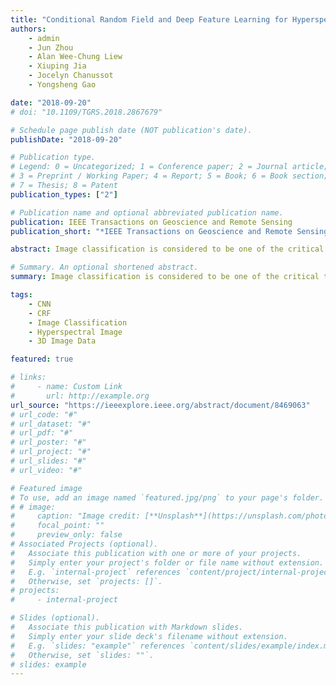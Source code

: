 ```yaml
---
title: "Conditional Random Field and Deep Feature Learning for Hyperspectral Image Classification"
authors:
    - admin
    - Jun Zhou
    - Alan Wee-Chung Liew
    - Xiuping Jia
    - Jocelyn Chanussot
    - Yongsheng Gao

date: "2018-09-20"
# doi: "10.1109/TGRS.2018.2867679"

# Schedule page publish date (NOT publication's date).
publishDate: "2018-09-20"

# Publication type.
# Legend: 0 = Uncategorized; 1 = Conference paper; 2 = Journal article;
# 3 = Preprint / Working Paper; 4 = Report; 5 = Book; 6 = Book section;
# 7 = Thesis; 8 = Patent
publication_types: ["2"]

# Publication name and optional abbreviated publication name.
publication: IEEE Transactions on Geoscience and Remote Sensing
publication_short: "*IEEE Transactions on Geoscience and Remote Sensing*"

abstract: Image classification is considered to be one of the critical tasks in hyperspectral remote sensing image processing. Recently, a convolutional neural network (CNN) has established itself as a powerful model in classification by demonstrating excellent performances. The use of a graphical model such as a conditional random field (CRF) contributes further in capturing contextual information and thus improving the classification performance. In this paper, we propose a method to classify hyperspectral images by considering both spectral and spatial information via a combined framework consisting of CNN and CRF. We use multiple spectral band groups to learn deep features using CNN, and then formulate deep CRF with CNN-based unary and pairwise potential functions to effectively extract the semantic correlations between patches consisting of 3-D data cubes. Furthermore, we introduce a deep deconvolution network that improves the final classification performance. We also introduced a new data set and experimented our proposed method on it along with several widely adopted benchmark data sets to evaluate the effectiveness of our method. By comparing our results with those from several state-of-the-art models, we show the promising potential of our method.

# Summary. An optional shortened abstract.
summary: Image classification is considered to be one of the critical tasks in hyperspectral remote sensing image processing. Recently, a convolutional neural network (CNN) has established itself as a powerful model in classification by demonstrating excellent performances. The use of a graphical model such as a conditional random field (CRF) contributes further in capturing contextual information and thus improving the classification performance. In this paper, we propose a method to classify hyperspectral images by considering both spectral and spatial information via a combined framework consisting of CNN and CRF. We use multiple spectral band groups to learn deep features using CNN, and then formulate deep CRF with CNN-based unary and pairwise potential functions to effectively extract the semantic correlations between patches consisting of 3-D data cubes. Furthermore, we introduce a deep deconvolution network that improves the final classification performance. We also introduced a new data set and experimented our proposed method on it along with several widely adopted benchmark data sets to evaluate the effectiveness of our method. By comparing our results with those from several state-of-the-art models, we show the promising potential of our method.

tags:
    - CNN
    - CRF
    - Image Classification
    - Hyperspectral Image
    - 3D Image Data

featured: true

# links:
#     - name: Custom Link
#       url: http://example.org
url_source: "https://ieeexplore.ieee.org/abstract/document/8469063"
# url_code: "#"
# url_dataset: "#"
# url_pdf: "#"
# url_poster: "#"
# url_project: "#"
# url_slides: "#"
# url_video: "#"

# Featured image
# To use, add an image named `featured.jpg/png` to your page's folder.
# # image:
#     caption: "Image credit: [**Unsplash**](https://unsplash.com/photos/pLCdAaMFLTE)"
#     focal_point: ""
#     preview_only: false
# Associated Projects (optional).
#   Associate this publication with one or more of your projects.
#   Simply enter your project's folder or file name without extension.
#   E.g. `internal-project` references `content/project/internal-project/index.md`.
#   Otherwise, set `projects: []`.
# projects:
#     - internal-project

# Slides (optional).
#   Associate this publication with Markdown slides.
#   Simply enter your slide deck's filename without extension.
#   E.g. `slides: "example"` references `content/slides/example/index.md`.
#   Otherwise, set `slides: ""`.
# slides: example
---
```


<!-- {{% callout note %}}
Click the _Cite_ button above to demo the feature to enable visitors to import publication metadata into their reference management software.
{{% /callout %}}

{{% callout note %}}
Create your slides in Markdown - click the _Slides_ button to check out the example.
{{% /callout %}}

Supplementary notes can be added here, including [code, math, and images](https://wowchemy.com/docs/writing-markdown-latex/). -->
